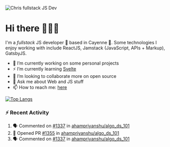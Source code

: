 ![Chris fullstack JS Dev](https://pbs.twimg.com/profile_banners/913885097811726336/1537579653/1500x500)

# Hi there 👋✨✨

I'm a *fullstack* JS developer :rocket: based in Cayenne 🌱. Some technologies I enjoy working with include ReactJS, Jamstack (JavaScript, APIs + Markup), GatsbyJS.

- 🔭 I’m currently working on some personal projects
- ⚡ I’m currently learning [Svelte](https://svelte.dev/)
- 👯 I’m looking to collaborate more on open source
- 💬 Ask me about Web and JS stuff
- 📫 How to reach me: [here](https://twitter.com/chrisservius)

<!--
<img width="100%" src="https://github-readme-stats.vercel.app/api?username=spidergon&count_private=true&show_icons=true&hide=stars&theme=tokyonight" />
-->

[![Top Langs](https://github-readme-stats.vercel.app/api/top-langs/?username=spidergon&layout=compact&langs_count=8)](https://github.com/anuraghazra/github-readme-stats)

### :zap: Recent Activity

<!--START_SECTION:activity-->
1. 🗣 Commented on [#1337](https://github.com/ahampriyanshu/algo_ds_101/issues/1337) in [ahampriyanshu/algo_ds_101](https://github.com/ahampriyanshu/algo_ds_101)
2. 💪 Opened PR [#1355](https://github.com/ahampriyanshu/algo_ds_101/pull/1355) in [ahampriyanshu/algo_ds_101](https://github.com/ahampriyanshu/algo_ds_101)
3. 🗣 Commented on [#1337](https://github.com/ahampriyanshu/algo_ds_101/issues/1337) in [ahampriyanshu/algo_ds_101](https://github.com/ahampriyanshu/algo_ds_101)
<!--END_SECTION:activity-->

<!--
**spidergon/spidergon** is a ✨ _special_ ✨ repository because its `README.md` (this file) appears on your GitHub profile.

Here are some ideas to get you started:

- 🌱 I’m currently learning ...
- 👯 I’m looking to collaborate on ...
- 🤔 I’m looking for help with ...
- 💬 Ask me about ...
- 😄 Pronouns: ...
- ⚡ Fun fact: ...
-->
